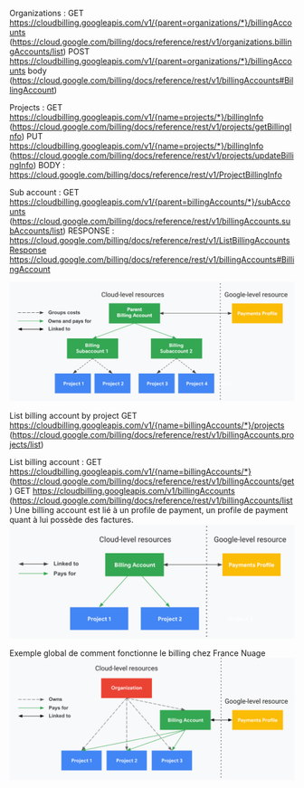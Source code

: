 Organizations :
GET https://cloudbilling.googleapis.com/v1/{parent=organizations/*}/billingAccounts (https://cloud.google.com/billing/docs/reference/rest/v1/organizations.billingAccounts/list)
POST https://cloudbilling.googleapis.com/v1/{parent=organizations/*}/billingAccounts
body (https://cloud.google.com/billing/docs/reference/rest/v1/billingAccounts#BillingAccount)

Projects :
GET https://cloudbilling.googleapis.com/v1/{name=projects/*}/billingInfo (https://cloud.google.com/billing/docs/reference/rest/v1/projects/getBillingInfo)
PUT https://cloudbilling.googleapis.com/v1/{name=projects/*}/billingInfo (https://cloud.google.com/billing/docs/reference/rest/v1/projects/updateBillingInfo)
BODY : https://cloud.google.com/billing/docs/reference/rest/v1/ProjectBillingInfo

Sub account :
GET https://cloudbilling.googleapis.com/v1/{parent=billingAccounts/*}/subAccounts (https://cloud.google.com/billing/docs/reference/rest/v1/billingAccounts.subAccounts/list)
RESPONSE : https://cloud.google.com/billing/docs/reference/rest/v1/ListBillingAccountsResponse
https://cloud.google.com/billing/docs/reference/rest/v1/billingAccounts#BillingAccount

![img_1.png](img_1.png)

List billing account by project
GET https://cloudbilling.googleapis.com/v1/{name=billingAccounts/*}/projects (https://cloud.google.com/billing/docs/reference/rest/v1/billingAccounts.projects/list)

List billing account :
GET https://cloudbilling.googleapis.com/v1/{name=billingAccounts/*} (https://cloud.google.com/billing/docs/reference/rest/v1/billingAccounts/get)
GET https://cloudbilling.googleapis.com/v1/billingAccounts (https://cloud.google.com/billing/docs/reference/rest/v1/billingAccounts/list)
Une billing account est lié à un profile de payment, un profile de payment quant à lui possède des factures.
![img.png](img.png)

Exemple global de comment fonctionne le billing chez France Nuage
![img_2.png](img_2.png)
